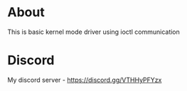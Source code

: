 
# About
This is basic kernel mode driver using ioctl communication
# Discord
My discord server - https://discord.gg/VTHHyPFYzx

